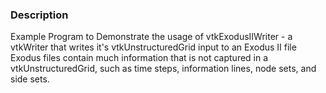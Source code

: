 ### Description

Example Program to Demonstrate the usage of  vtkExodusIIWriter - a vtkWriter that writes it's vtkUnstructuredGrid input to an Exodus II file
Exodus files contain much information that is not captured in a vtkUnstructuredGrid, such as time steps, information lines, node sets, and side sets. 
